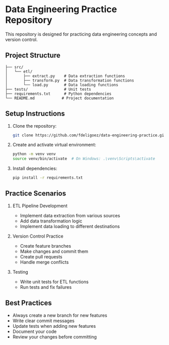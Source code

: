 # Data Engineering Practice Repository

This repository is designed for practicing data engineering concepts and version control.

## Project Structure

```
├── src/
│   └── etl/
│       ├── extract.py    # Data extraction functions
│       ├── transform.py  # Data transformation functions
│       └── load.py       # Data loading functions
├── tests/                # Unit tests
├── requirements.txt      # Python dependencies
└── README.md            # Project documentation
```

## Setup Instructions

1. Clone the repository:
   ```bash
   git clone https://github.com/fdeligoez/data-engineering-practice.git
   ```

2. Create and activate virtual environment:
   ```bash
   python -m venv venv
   source venv/bin/activate  # On Windows: .\venv\Scripts\activate
   ```

3. Install dependencies:
   ```bash
   pip install -r requirements.txt
   ```

## Practice Scenarios

1. ETL Pipeline Development
   - Implement data extraction from various sources
   - Add data transformation logic
   - Implement data loading to different destinations

2. Version Control Practice
   - Create feature branches
   - Make changes and commit them
   - Create pull requests
   - Handle merge conflicts

3. Testing
   - Write unit tests for ETL functions
   - Run tests and fix failures

## Best Practices

- Always create a new branch for new features
- Write clear commit messages
- Update tests when adding new features
- Document your code
- Review your changes before committing